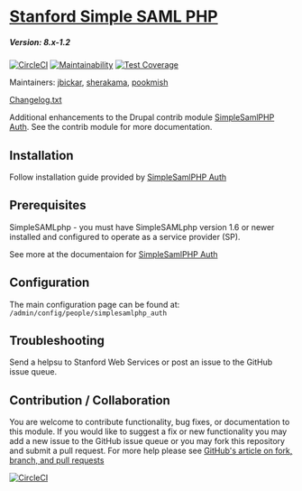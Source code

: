 # [Stanford Simple SAML PHP](https://github.com/SU-SWS/stanford_ssp)
##### Version: 8.x-1.2

[![CircleCI](https://circleci.com/gh/SU-SWS/stanford_ssp.svg?style=svg)](https://circleci.com/gh/SU-SWS/stanford_ssp)
[![Maintainability](https://api.codeclimate.com/v1/badges/d597c026202dc075d677/maintainability)](https://codeclimate.com/github/SU-SWS/stanford_ssp/maintainability)
[![Test Coverage](https://api.codeclimate.com/v1/badges/d597c026202dc075d677/test_coverage)](https://codeclimate.com/github/SU-SWS/stanford_ssp/test_coverage)

Maintainers: [jbickar](https://github.com/jbickar),  [sherakama](https://github.com/sherakama), [pookmish](https://github.com/pookmish)

[Changelog.txt](CHANGELOG.txt)

Additional enhancements to the Drupal contrib module [SimpleSamlPHP Auth](https://www.drupal.org/project/simplesamlphp_auth). See the contrib module for more documentation.

Installation
---

Follow installation guide provided by [SimpleSamlPHP Auth](https://www.drupal.org/project/simplesamlphp_auth)

Prerequisites
---

SimpleSAMLphp - you must have SimpleSAMLphp version 1.6 or newer installed and configured to operate as a service provider (SP).

See more at the documentaion for [SimpleSamlPHP Auth](https://www.drupal.org/project/simplesamlphp_auth)

Configuration
---

The main configuration page can be found at: `/admin/config/people/simplesamlphp_auth`

Troubleshooting
---

Send a helpsu to Stanford Web Services or post an issue to the GitHub issue queue.

Contribution / Collaboration
---

You are welcome to contribute functionality, bug fixes, or documentation to this module. If you would like to suggest a fix or new functionality you may add a new issue to the GitHub issue queue or you may fork this repository and submit a pull request. For more help please see [GitHub's article on fork, branch, and pull requests](https://help.github.com/articles/using-pull-requests)

[![CircleCI](https://circleci.com/gh/SU-SWS/stanford_ssp/tree/8.x-1.x.svg?style=svg)](https://circleci.com/gh/SU-SWS/stanford_ssp/tree/8.x-1.x)

